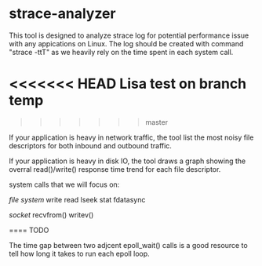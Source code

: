 strace-analyzer
===============



This tool is designed to analyze strace log for potential performance issue with any appications on Linux. The log should be created
with command "strace -ttT" as we heavily rely on the time spent in each system call.

<<<<<<< HEAD
Lisa test on branch temp
=======
>>>>>>> master

If your application is heavy in network traffic, the tool list the most noisy file descriptors for both inbound and outbound traffic.

If your application is heavy in disk IO, the tool draws a graph showing the overral read()/write() response time trend for each file descriptor.

system calls that we will focus on:

*file system* 
write
read
lseek
stat
fdatasync


*socket*
recvfrom()
writev()


====
TODO

The time gap between two adjcent epoll_wait() calls is a good resource to tell how long it takes to run each epoll loop.
